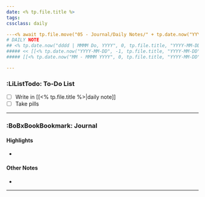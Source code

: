 ```yaml
---
date: <% tp.file.title %>
tags:
cssclass: daily

---<% await tp.file.move("05 - Journal/Daily Notes/" + tp.date.now("YYYY", 0, tp.file.title, "YYYY-MM-DD") + "/" + tp.date.now("MM - MMMM YYYY", 0, tp.file.title, "YYYY-MM-DD") + "/" + tp.file.title) %>
# DAILY NOTE
## <% tp.date.now("dddd | MMMM Do, YYYY", 0, tp.file.title, "YYYY-MM-DD")%>
##### << [[<% tp.date.now("YYYY-MM-DD", -1, tp.file.title, "YYYY-MM-DD") %>|<% tp.date.now("dddd, Do", -1, tp.file.title, "YYYY-MM-DD") %>]] - [[<% tp.date.now("YYYY-MM-DD", 1, tp.file.title, "YYYY-MM-DD") %>|<% tp.date.now("dddd, Do", 1, tp.file.title, "YYYY-MM-DD") %>]] >>
##### [[<% tp.date.now("MM - MMMM YYYY", 0, tp.file.title, "YYYY-MM-DD")%>|<% tp.date.now("MMMM", 0, tp.file.title, "YYYY-MM-DD")%>]]

---
```

### :LiListTodo: To-Do List
- [ ] Write in [[<% tp.file.title %>|daily note]]
- [ ] Take pills

---
### :BoBxBookBookmark: Journal
#### Highlights
- 

#### Other Notes
- 

---